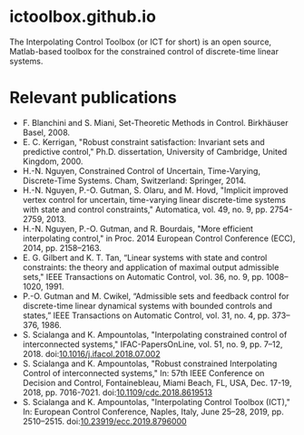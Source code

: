 # ictoolbox.github.io

The Interpolating Control Toolbox (or ICT for short) is an open source, Matlab-based toolbox for the constrained control of discrete-time linear systems.

# Relevant publications
- F. Blanchini and S. Miani, Set-Theoretic Methods in Control. Birkhäuser Basel, 2008.
- E. C. Kerrigan, "Robust constraint satisfaction: Invariant sets and predictive control," Ph.D. dissertation, University of Cambridge, United Kingdom, 2000.
- H.-N. Nguyen, Constrained Control of Uncertain, Time-Varying, Discrete-Time Systems. Cham, Switzerland: Springer, 2014.
- H.-N. Nguyen, P.-O. Gutman, S. Olaru, and M. Hovd, "Implicit improved vertex control for uncertain, time-varying linear discrete-time systems with state and control constraints," Automatica, vol. 49, no. 9, pp. 2754-2759, 2013.
- H.-N. Nguyen, P.-O. Gutman, and R. Bourdais, "More efficient interpolating control," in Proc. 2014 European Control Conference (ECC), 2014, pp. 2158–2163.
- E. G. Gilbert and K. T. Tan, “Linear systems with state and control constraints: the theory and application of maximal output admissible sets," IEEE Transactions on Automatic Control, vol. 36, no. 9, pp. 1008–1020, 1991.
- P.-O. Gutman and M. Cwikel, “Admissible sets and feedback control for discrete-time linear dynamical systems with bounded controls and states,” IEEE Transactions on Automatic Control, vol. 31, no. 4, pp. 373–376, 1986.
- S. Scialanga and K. Ampountolas, "Interpolating constrained control of interconnected systems," IFAC-PapersOnLine, vol. 51, no. 9, pp. 7–12, 2018. doi:[10.1016/j.ifacol.2018.07.002](https://doi.org/10.1016/j.ifacol.2018.07.002)
- S. Scialanga and K. Ampountolas, "Robust constrained Interpolating Control of interconnected systems," In: 57th IEEE Conference on Decision and Control, Fontainebleau, Miami Beach, FL, USA, Dec. 17-19, 2018, pp. 7016-7021. doi:[10.1109/cdc.2018.8619513](https://doi.org/10.1109/cdc.2018.8619513)
-  S. Scialanga and K. Ampountolas, "Interpolating Control Toolbox (ICT)," In: European Control Conference, Naples, Italy, June 25–28, 2019, pp. 2510–2515. doi:[10.23919/ecc.2019.8796000](https://doi.org/10.23919/ecc.2019.8796000)
